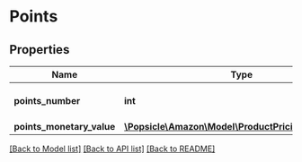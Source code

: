 # Points

## Properties
Name | Type | Description | Notes
------------ | ------------- | ------------- | -------------
**points_number** | **int** | The number of points. | [optional] 
**points_monetary_value** | [**\Popsicle\Amazon\Model\ProductPricing\MoneyType**](MoneyType.md) |  | [optional] 

[[Back to Model list]](../../README.md#documentation-for-models) [[Back to API list]](../../README.md#documentation-for-api-endpoints) [[Back to README]](../../README.md)

